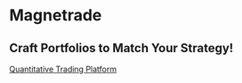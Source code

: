 # Magnetrade
## Craft Portfolios to Match Your Strategy!
[Quantitative Trading Platform](https://docs.google.com/presentation/d/1wC6267l-Y8rTO3tS3Muwjn0Hm_dr21UIuHZOt4CrpUM/edit?usp=sharing)

